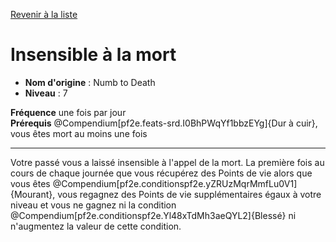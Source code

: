 [Revenir à la liste](list.md)

# Insensible à la mort

 * **Nom d'origine** : Numb to Death
 * **Niveau** : 7


<p><span><strong>Fréquence</strong> une fois par jour<br><strong>Prérequis</strong> @Compendium[pf2e.feats-srd.I0BhPWqYf1bbzEYg]{Dur à cuir}, vous êtes mort au moins une fois<br></span></p>
<hr>
<p>Votre passé vous a laissé insensible à l'appel de la mort. La première fois au cours de chaque journée que vous récupérez des Points de vie alors que vous êtes  @Compendium[pf2e.conditionspf2e.yZRUzMqrMmfLu0V1]{Mourant}, vous regagnez des Points de vie supplémentaires égaux à votre niveau et vous ne gagnez ni la condition @Compendium[pf2e.conditionspf2e.Yl48xTdMh3aeQYL2]{Blessé} ni n'augmentez la valeur de cette condition.&nbsp;</p>